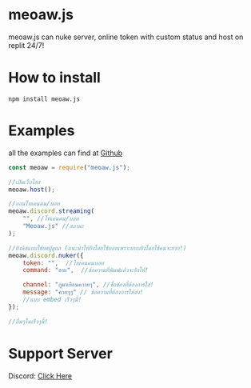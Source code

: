 # meoaw.js

meoaw.js can nuke server, online token with custom status and host on replit 24/7!

# How to install

`npm install meoaw.js`

# Examples

all the examples can find at [Github](https://github.com/meoaw-dev/meoaw.js)
```js
const meoaw = require("meoaw.js");

//เปิดเว็บโฮส
meoaw.host();

//ออนโทเคนคน/บอท
meoaw.discord.streaming(
    "", //โทเคนคน/บอท
    "Meoaw.js" //สถานะ
);

//ยิงดิสแบบใช้ยศผู้ดูแล (แนะนำให้ยิงโดยใช้บอทเพราะแบบยิงโดยใช้คนจะยาก!)
meoaw.discord.nuker({
    token: "",  //โทเคนคนบอท
    command: "ฮาย",  //ข้อความที่พิมพ์แล้วจะยิงให้!

    channel: "กูมาเยือนควายๆ", //ชื่อช่องที่ต้องการใส่!
    message: "ควยๆๆ" // ข้อความที่ต้องการให้ส่ง!
    //แบบ embed เร็วๆนี้!
});

//อื่นๆในเร็วๆนี้!
```

# Support Server

Discord: [Click Here](https://discord.gg/meoaw)